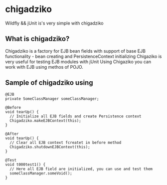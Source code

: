# chigadziko

Wildfly && jUnit is's very simple with chigadziko

## What is chigadziko?

Chigadziko is a factory for EJB bean fields with support of base EJB functionality - bean creating and PersistenceContext initializing
Chigaziko is very useful for testing EJB modules with jUnit
Using Chigaziko you can work with EJB using methos of POJO.

## Sample of chigadziko using


    @EJB
    private SomeClassManager someClassManager;

    @Before
    void tearUp() {
      // Initialize all EJB fields and create Persistence context
      Chigadziko.makeEJBContext(this);
    }

    @After
    void tearUp() {
      // Clear all EJB context fcreatet in before method
      Chigadziko.shutdownEJBContext(this);
    }

    @Test
    void t000test1() {
      // Here all EJB field are initialized, you can use and test them
      someClassManager.someVoid();
    }



